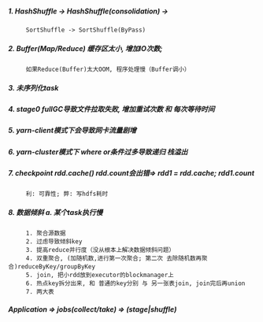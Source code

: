 
##### 1. HashShuffle -> HashShuffle(consolidation) -> 
         SortShuffle -> SortShuffle(ByPass)
##### 2. Buffer(Map/Reduce) 缓存区太小, 增加IO次数;  
         如果Reduce(Buffer)太大OOM, 程序处理慢（Buffer调小）
##### 3. 未序列化task
##### 4. stage0 fullGC导致文件拉取失败, 增加重试次数 和 每次等待时间
##### 5. yarn-client模式下会导致网卡流量剧增
##### 6. yarn-cluster模式下 where or条件过多导致递归 栈溢出
##### 7. checkpoint rdd.cache() rdd.count会出错=> rdd1 = rdd.cache; rdd1.count
         利: 可靠性; 弊: 写hdfs耗时
##### 8. 数据倾斜 a. 某个task执行慢
         1. 聚合源数据 
         2. 过虑导致倾斜key
         3. 提高reduce并行度（没从根本上解决数据倾斜问题）
         4. 双重聚合, (加随机数,进行第一次聚合; 第二次 去除随机数再聚合)reduceByKey/groupByKey
         5. join, 把小rdd放到executor的blockmanager上
         6. 热点key拆分出来, 和 普通的key分别 与 另一张表join, join完后再union
         7. 两大表
##### Application => jobs(collect/take) => (stage|shuffle)
##### 
##### 
##### 
